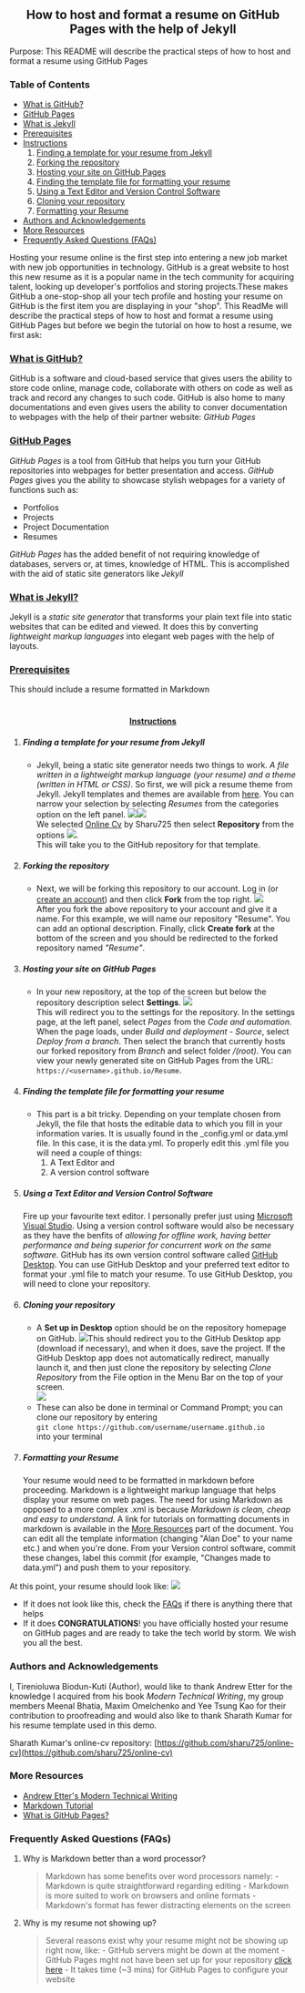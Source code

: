 <h2 align = "center"> How to host and format a resume on GitHub Pages with the help of Jekyll </h2 >

Purpose: This README will describe the practical steps of how to host and format a resume using GitHub Pages

### Table of Contents
* [What is GitHub?](#what-is-github)
* [GitHub Pages](#github-pages)
* [What is Jekyll](#what-is-jekyll)
* [Prerequisites](#prerequisites)
* [Instructions](#instructions)
    1. [Finding a template for your resume from Jekyll](#finding-a-template-for-your-resume-from-jekyll)
    2. [Forking the repository](#forking-the-repository)
    3. [Hosting your site on GitHub Pages](#hosting-your-resume-on-github-pages)
    4. [Finding the template file for formatting your resume](#finding-a-template-for-your-resume-from-jekyll)
    5. [Using a Text Editor and Version Control Software](#using-a-text-editor-and-version-control-software)
    6. [Cloning your repository](#cloning-your-repository)
    7. [Formatting your Resume](#formatting-your-resume)
* [Authors and Acknowledgements](#authors-and-acknowledgements)
* [More Resources](#more-resources)
* [Frequently Asked Questions (FAQs)](#frequently-asked-questions-faqs)

Hosting your resume online is the first step into entering a new job market with new job opportunities in technology. GitHub is a great website to host this new resume as it is a popular name in the tech community for acquiring talent, looking up developer's portfolios and storing projects.These makes GitHub a one-stop-shop all your tech profile and hosting your resume on GitHub is the first item you are displaying in your "shop". This ReadMe will describe the practical steps of how to host and format a resume using GitHub Pages but before we begin the tutorial on how to host a resume, we first ask:

### <ins> What is GitHub? </ins>

GitHub is a software and cloud-based service that gives users the ability to store code online, manage code, collaborate with others on code as well as track and record any changes to such code. GitHub is also home to many documentations and even gives users the ability to conver documentation to webpages with the help of their partner website: *GitHub Pages*

### <ins> GitHub Pages </ins>
*GitHub Pages* is a tool from GitHub that helps you turn your GitHub repositories into webpages for better presentation and access. *GitHub Pages* gives you the ability to showcase stylish webpages for a variety of functions such as:
* Portfolios
* Projects
* Project Documentation
* Resumes

*GitHub Pages* has the added benefit of not requiring knowledge of databases, servers or, at times, knowledge of HTML. This is accomplished with the aid of static site generators like *Jekyll*

### <ins> What is Jekyll? </ins>
Jekyll is a *static site generator* that transforms your plain text file into static websites that can be edited and viewed. It does this by converting *lightweight markup languages* into elegant web pages with the help of layouts.

### <ins> Prerequisites </ins>
This should include a resume formatted in Markdown

 # <h4 align = "center"> <ins> Instructions</ins> </h4>

1. ##### Finding a template for your resume from Jekyll
    - Jekyll, being a static site generator needs two things to work. *A file written in a lightweight markup language (your resume) and a theme (written in HTML or CSS)*. So first, we will pick a resume theme from Jekyll. Jekyll templates and themes are available from [here](https://jekyll-themes.com). You can narrow your selection by selecting *Resumes* from the categories option on the left panel. ![](https://github.com/Flexyduck/flexyduck.github.io/blob/main/Gifs/categories.png)![](https://github.com/Flexyduck/flexyduck.github.io/blob/main/Gifs/Resumes.png) 
    <br>We selected [Online Cv](https://jekyll-themes.com/online-cv/) by Sharu725 then select **Repository** from the options ![](https://github.com/Flexyduck/flexyduck.github.io/blob/main/Gifs/repository.gif). 
    <br> This will take you to the GitHub repository for that template.

2. ##### Forking the repository
    - Next, we will be forking this repository to our account. Log in (or [create an account](https://github.com/signup?ref_cta=Sign+up&ref_loc=header+logged+out&ref_page=%2F&source=header-home)) and then click **Fork** from the top right. ![](https://github.com/Flexyduck/flexyduck.github.io/blob/main/Gifs/fork.png) 
    <br>After you fork the above repository to your account and give it a name. For this example, we will name our repository "Resume". You can add an optional description. Finally, click **Create fork** at the bottom of the screen and you should be redirected to the forked repository named *"Resume"*.

3. ##### Hosting your site on GitHub Pages
    - In your new repository, at the top of the screen but below the repository description select **Settings**. ![](https://github.com/Flexyduck/flexyduck.github.io/blob/main/Gifs/Settings.png)
    <br> This will redirect you to the settings for the repository. In the settings page, at the left panel, select *Pages* from the *Code and automation*. When the page loads, under *Build and deployment - Source*, select *Deploy from a branch*. Then select the branch that currently hosts our forked repository from *Branch* and select folder */(root)*. You can view your newly generated site on GitHub Pages from the URL: `https://<username>.github.io/Resume`.

4. ##### Finding the template file for formatting your resume
    - This part is a bit tricky. Depending on your template chosen from Jekyll, the file that hosts the editable data to which you fill in your information varies. It is usually found in the _config.yml or data.yml file. In this case, it is the data.yml. To properly edit this .yml file you will need a couple of things:
        1. A Text Editor and 
        2. A version control software 

5.  ##### Using a Text Editor and Version Control Software
    Fire up your favourite text editor. I personally prefer just using [Microsoft Visual Studio](https://visualstudio.microsoft.com/downloads/). Using a version control software would also be necessary as they have the benfits of *allowing for offline work, having better performance and being superior for concurrent work on the same software*. GitHub has its own version control software called [GitHub Desktop](https://desktop.github.com). You can use GitHub Desktop and your preferred text editor to format your .yml file to match your resume. To use GitHub Desktop, you will need to clone your repository.
 
 6. ##### Cloning your repository
    - A **Set up in Desktop** option should be on the repository homepage on GitHub.
    ![]( https://github.com/Flexyduck/flexyduck.github.io/blob/main/Gifs/setupindesktop.png )This should redirect you to the GitHub Desktop app (download if necessary), and when it does, save the project. If the GitHub Desktop app does not automatically redirect, manually launch it, and then just clone the repository by selecting *Clone Repository* from the File option in the Menu Bar on the top of your screen. 
    <br>![](https://github.com/Flexyduck/flexyduck.github.io/blob/main/Gifs/clone%20repository.gif) 
    - These can also be done in terminal or Command Prompt; you can clone our repository by entering <br>`git clone https://github.com/username/username.github.io` <br> into your terminal
    
7. ##### Formatting your Resume
    Your resume would need to be formatted in markdown before proceeding. Markdown is a lightweight markup language that helps display your resume on web pages. The need for using Markdown as opposed to a more complex .xml is because *Markdown is clean, cheap and easy to understand*. A link for tutorials on formatting documents in markdown is available in the [More Resources](#more-resources) part of the document. You can edit all the template information (changing "Alan Doe" to your name etc.) and when you're done. From your Version control software, commit these changes, label this commit (for example, "Changes made to data.yml") and push them to your repository. 

 At this point, your resume should look like: ![](https://github.com/Flexyduck/flexyduck.github.io/blob/main/Gifs/resume.gif)

* If it does not look like this, check the [FAQs](#frequently-asked-questions-faqs) if there is anything there that helps
* If it does **CONGRATULATIONS**! you have officially hosted your resume on GitHub pages and are ready to take the tech world by storm. We wish you all the best.
### Authors and Acknowledgements
I, Tirenioluwa Biodun-Kuti (Author), would like to thank Andrew Etter for the knowledge I acquired from his book *Modern Technical Writing*, my group members Meenal Bhatia, Maxim Omelchenko and Yee Tsung Kao for their contribution to proofreading and would also like to thank Sharath Kumar for his resume template used in this demo. 

Sharath Kumar's online-cv repository: [https://github.com/sharu725/online-cv](https://github.com/sharu725/online-cv)

### More Resources
* [Andrew Etter's Modern Technical Writing](https://www.amazon.ca/Modern-Technical-Writing-Introduction-Documentation-ebook/dp/B01A2QL9SS)
* [Markdown Tutorial]( https://www.markdowntutorial.com)
* [What is GitHub Pages?](https://youtu.be/2MsN8gpT6jY)

### Frequently Asked Questions (FAQs)
1. Why is Markdown better than a word processor?
    > Markdown has some benefits over word processors namely:
        - Markdown is quite straightforward regarding editing
        - Markdown is more suited to work on browsers and online formats
        - Markdown's format has fewer distracting elements on the screen  

2. Why is my resume not showing up?
    > Several reasons exist why your resume might not be showing up right now, like:
        - GitHub servers might be down at the moment
        - GitHub Pages mght not have been set up for your repository [click here](#hosting-your-site-on-github-pages)
        - It takes time (~3 mins) for GitHub Pages to configure your website